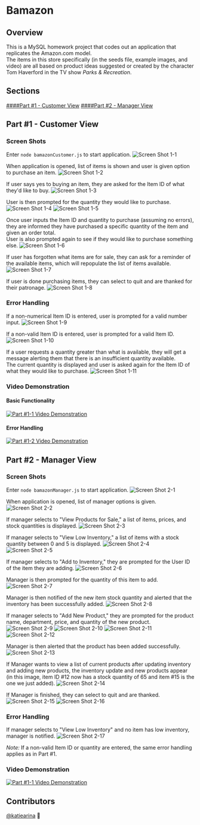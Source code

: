 # Bamazon

## Overview
This is a MySQL homework project that codes out an application that replicates the Amazon.com model.  
The items in this store specifically (in the seeds file, example images, and video) are all based on product ideas suggested or created by the character Tom Haverford in the TV show *Parks & Recreation*.

## Sections
[####Part #1 - Customer View](#part-1---customer-view)
[####Part #2 - Manager View](#part-2---manager-view)

<!-- BEGIN PART 1 -->

## Part #1 - Customer View 
### Screen Shots

Enter `node bamazonCustomer.js` to start application.
![Screen Shot 1-1](https://cloud.githubusercontent.com/assets/22947371/25932096/14d066ee-35de-11e7-8420-918daa866157.png "Screen Shot 1-1")

When application is opened, list of items is shown and user is given option to purchase an item.
![Screen Shot 1-2](https://cloud.githubusercontent.com/assets/22947371/25932097/14dbb314-35de-11e7-99db-57386147c076.png "Screen Shot 1-2")

If user says yes to buying an item, they are asked for the Item ID of what they'd like to buy.
![Screen Shot 1-3](https://cloud.githubusercontent.com/assets/22947371/25932099/14dc4162-35de-11e7-8ec5-d2dccd173486.png "Screen Shot 1-3")

User is then prompted for the quantity they would like to purchase.
![Screen Shot 1-4](https://cloud.githubusercontent.com/assets/22947371/25932102/14dd7a5a-35de-11e7-98c4-0bcca798b875.png "Screen Shot 1-4")
![Screen Shot 1-5](https://cloud.githubusercontent.com/assets/22947371/25932098/14dbe7b2-35de-11e7-979b-3095657e9ace.png "Screen Shot 1-5")

Once user inputs the Item ID and quantity to purchase (assuming no errors), they are informed they have purchased a specific quantity of the item and given an order total.  
User is also prompted again to see if they would like to purchase something else.
![Screen Shot 1-6](https://cloud.githubusercontent.com/assets/22947371/25932101/14dc8e24-35de-11e7-9047-4033bafe7420.png "Screen Shot 1-6")

If user has forgotten what items are for sale, they can ask for a reminder of the available items, which will repopulate the list of items available.
![Screen Shot 1-7](https://cloud.githubusercontent.com/assets/22947371/25932100/14dc58b4-35de-11e7-91d5-d7377811c23b.png "Screen Shot 1-7")

If user is done purchasing items, they can select to quit and are thanked for their patronage.
![Screen Shot 1-8](https://cloud.githubusercontent.com/assets/22947371/25932106/14e79d78-35de-11e7-889d-0dd608898af1.png "Screen Shot 1-8")

### Error Handling

If a non-numerical Item ID is entered, user is prompted for a valid number input.
![Screen Shot 1-9](https://cloud.githubusercontent.com/assets/22947371/25932104/14e6f044-35de-11e7-9b27-84d5d014ddfe.png "Screen Shot 1-9")

If a non-valid Item ID is entered, user is prompted for a valid Item ID.
![Screen Shot 1-10](https://cloud.githubusercontent.com/assets/22947371/25932105/14e72762-35de-11e7-853e-bba7931b87ba.png "Screen Shot 1-10")

If a user requests a quantity greater than what is available, they will get a message alerting them that there is an insufficient quantity available.  
The current quantity is displayed and user is asked again for the Item ID of what they would like to purchase.
![Screen Shot 1-11](https://cloud.githubusercontent.com/assets/22947371/25932107/14e7f32c-35de-11e7-8fb5-940a5219a194.png "Screen Shot 1-11")

### Video Demonstration

#### Basic Functionality
[![Part #1-1 Video Demonstration](http://img.youtube.com/vi/r9BJwb48fm8/0.jpg)](https://www.youtube.com/watch?v=r9BJwb48fm8)

#### Error Handling
[![Part #1-2 Video Demonstration](http://img.youtube.com/vi/updwIaJtOV4/0.jpg)](https://www.youtube.com/watch?v=updwIaJtOV4)

<!-- BEGIN PART 2 -->

## Part #2 - Manager View 
### Screen Shots

Enter `node bamazonManager.js` to start application.
![Screen Shot 2-1](https://cloud.githubusercontent.com/assets/22947371/25932109/14e94a10-35de-11e7-8745-8d62f5ebefa6.png "Screen Shot 2-1")

When application is opened, list of manager options is given.
![Screen Shot 2-2](https://cloud.githubusercontent.com/assets/22947371/25932110/14f7f178-35de-11e7-8d4c-96b5cbfe0413.png "Screen Shot 2-2")

If manager selects to "View Products for Sale," a list of items, prices, and stock quantities is displayed.
![Screen Shot 2-3](https://cloud.githubusercontent.com/assets/22947371/25932113/14fb9576-35de-11e7-89b1-55901c9c5d0a.png "Screen Shot 2-3")

If manager selects to "View Low Inventory," a list of items with a stock quantity between 0 and 5 is displayed.
![Screen Shot 2-4](https://cloud.githubusercontent.com/assets/22947371/25932114/14fc62b2-35de-11e7-8c13-470c4ff6a52b.png "Screen Shot 2-4")
![Screen Shot 2-5](https://cloud.githubusercontent.com/assets/22947371/25932111/14fa5f26-35de-11e7-91e4-9e21ff562ed0.png "Screen Shot 2-5")

If manager selects to "Add to Inventory," they are prompted for the User ID of the item they are adding.
![Screen Shot 2-6](https://cloud.githubusercontent.com/assets/22947371/25932116/1506a39e-35de-11e7-9aa0-b1a65a6056c6.png "Screen Shot 2-6")

Manager is then prompted for the quantity of this item to add.
![Screen Shot 2-7](https://cloud.githubusercontent.com/assets/22947371/25932120/151205f4-35de-11e7-8a11-3b436cb3c2a8.png "Screen Shot 2-7")

Manager is then notified of the new item stock quantity and alerted that the inventory has been successfully added.
![Screen Shot 2-8](https://cloud.githubusercontent.com/assets/22947371/25932117/150e7c72-35de-11e7-8a2d-b576e3a31dff.png "Screen Shot 2-8")

If manager selects to "Add New Product," they are prompted for the product name, department, price, and quantity of the new product.
![Screen Shot 2-9](https://cloud.githubusercontent.com/assets/22947371/25932118/150ef0a8-35de-11e7-871b-5002352c44f7.png "Screen Shot 2-9")
![Screen Shot 2-10](https://cloud.githubusercontent.com/assets/22947371/25932119/151162f2-35de-11e7-85be-f089e8aed22d.png "Screen Shot 2-10")
![Screen Shot 2-11](https://cloud.githubusercontent.com/assets/22947371/25932121/1518da8c-35de-11e7-86d3-a18096e0a7cb.png "Screen Shot 2-11")
![Screen Shot 2-12](https://cloud.githubusercontent.com/assets/22947371/25932122/151947a6-35de-11e7-9c6b-e79d97818260.png "Screen Shot 2-12")

Manager is then alerted that the product has been added successfully.
![Screen Shot 2-13](https://cloud.githubusercontent.com/assets/22947371/25932752/305bfee8-35e1-11e7-9b1d-b6b6011ffb21.png "Screen Shot 2-13")

If Manager wants to view a list of current products after updating inventory and adding new products, the inventory update and new products appear (in this image, item ID #12 now has a stock quantity of 65 and item #15 is the one we just added).
![Screen Shot 2-14](https://cloud.githubusercontent.com/assets/22947371/25932123/151973d4-35de-11e7-80a7-480829751ac9.png "Screen Shot 2-14")

If Manager is finished, they can select to quit and are thanked.
![Screen Shot 2-15](https://cloud.githubusercontent.com/assets/22947371/25932886/068b4ec4-35e2-11e7-82a8-fd64fb7eb5c8.png "Screen Shot 2-15")
![Screen Shot 2-16](https://cloud.githubusercontent.com/assets/22947371/25932887/068c09a4-35e2-11e7-9c7f-d31c66564b39.png "Screen Shot 2-16")

### Error Handling

If manager selects to "View Low Inventory" and no item has low inventory, manager is notified.
![Screen Shot 2-17](https://cloud.githubusercontent.com/assets/22947371/25932888/068e67bc-35e2-11e7-8b5b-5bd29c01e4fd.png "Screen Shot 2-17")

*Note:* If a non-valid Item ID or quantity are entered, the same error handling applies as in Part #1.


### Video Demonstration

[![Part #1-1 Video Demonstration](http://img.youtube.com/vi/NcuTtWfHb90/0.jpg)](https://www.youtube.com/watch?v=NcuTtWfHb90)


## Contributors
[@katiearina](https://github.com/katiearina/) :gift_heart: